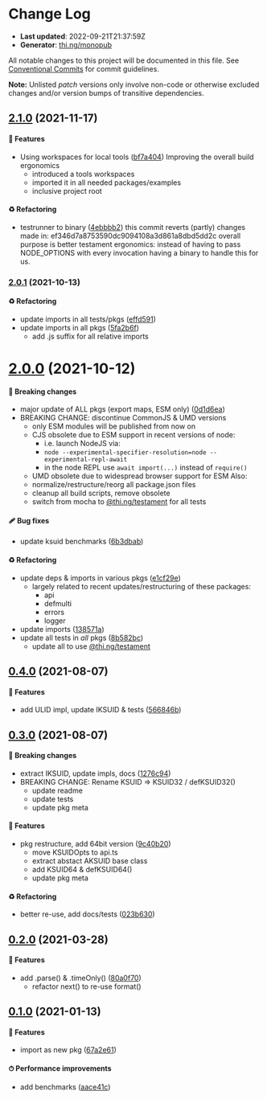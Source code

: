 # Change Log

- **Last updated**: 2022-09-21T21:37:59Z
- **Generator**: [thi.ng/monopub](https://thi.ng/monopub)

All notable changes to this project will be documented in this file.
See [Conventional Commits](https://conventionalcommits.org/) for commit guidelines.

**Note:** Unlisted _patch_ versions only involve non-code or otherwise excluded changes
and/or version bumps of transitive dependencies.

## [2.1.0](https://github.com/thi-ng/umbrella/tree/@thi.ng/ksuid@2.1.0) (2021-11-17)

#### 🚀 Features

- Using workspaces for local tools ([bf7a404](https://github.com/thi-ng/umbrella/commit/bf7a404))
  Improving the overall build ergonomics
  - introduced a tools workspaces
  - imported it in all needed packages/examples
  - inclusive project root

#### ♻️ Refactoring

- testrunner to binary ([4ebbbb2](https://github.com/thi-ng/umbrella/commit/4ebbbb2))
  this commit reverts (partly) changes made in:
  ef346d7a8753590dc9094108a3d861a8dbd5dd2c
  overall purpose is better testament ergonomics:
  instead of having to pass NODE_OPTIONS with every invocation
  having a binary to handle this for us.

### [2.0.1](https://github.com/thi-ng/umbrella/tree/@thi.ng/ksuid@2.0.1) (2021-10-13)

#### ♻️ Refactoring

- update imports in all tests/pkgs ([effd591](https://github.com/thi-ng/umbrella/commit/effd591))
- update imports in all pkgs ([5fa2b6f](https://github.com/thi-ng/umbrella/commit/5fa2b6f))
  - add .js suffix for all relative imports

# [2.0.0](https://github.com/thi-ng/umbrella/tree/@thi.ng/ksuid@2.0.0) (2021-10-12)

#### 🛑 Breaking changes

- major update of ALL pkgs (export maps, ESM only) ([0d1d6ea](https://github.com/thi-ng/umbrella/commit/0d1d6ea))
- BREAKING CHANGE: discontinue CommonJS & UMD versions
  - only ESM modules will be published from now on
  - CJS obsolete due to ESM support in recent versions of node:
    - i.e. launch NodeJS via:
    - `node --experimental-specifier-resolution=node --experimental-repl-await`
    - in the node REPL use `await import(...)` instead of `require()`
  - UMD obsolete due to widespread browser support for ESM
  Also:
  - normalize/restructure/reorg all package.json files
  - cleanup all build scripts, remove obsolete
  - switch from mocha to [@thi.ng/testament](https://github.com/thi-ng/umbrella/tree/main/packages/testament) for all tests

#### 🩹 Bug fixes

- update ksuid benchmarks ([6b3dbab](https://github.com/thi-ng/umbrella/commit/6b3dbab))

#### ♻️ Refactoring

- update deps & imports in various pkgs ([e1cf29e](https://github.com/thi-ng/umbrella/commit/e1cf29e))
  - largely related to recent updates/restructuring of these packages:
    - api
    - defmulti
    - errors
    - logger
- update imports ([138571a](https://github.com/thi-ng/umbrella/commit/138571a))
- update all tests in _all_ pkgs ([8b582bc](https://github.com/thi-ng/umbrella/commit/8b582bc))
  - update all to use [@thi.ng/testament](https://github.com/thi-ng/umbrella/tree/main/packages/testament)

## [0.4.0](https://github.com/thi-ng/umbrella/tree/@thi.ng/ksuid@0.4.0) (2021-08-07)

#### 🚀 Features

- add ULID impl, update IKSUID & tests ([566846b](https://github.com/thi-ng/umbrella/commit/566846b))

## [0.3.0](https://github.com/thi-ng/umbrella/tree/@thi.ng/ksuid@0.3.0) (2021-08-07)

#### 🛑 Breaking changes

- extract IKSUID, update impls, docs ([1276c94](https://github.com/thi-ng/umbrella/commit/1276c94))
- BREAKING CHANGE: Rename KSUID => KSUID32 / defKSUID32()
  - update readme
  - update tests
  - update pkg meta

#### 🚀 Features

- pkg restructure, add 64bit version ([9c40b20](https://github.com/thi-ng/umbrella/commit/9c40b20))
  - move KSUIDOpts to api.ts
  - extract abstact AKSUID base class
  - add KSUID64 & defKSUID64()
  - update pkg meta

#### ♻️ Refactoring

- better re-use, add docs/tests ([023b630](https://github.com/thi-ng/umbrella/commit/023b630))

## [0.2.0](https://github.com/thi-ng/umbrella/tree/@thi.ng/ksuid@0.2.0) (2021-03-28)

#### 🚀 Features

- add .parse() & .timeOnly() ([80a0f70](https://github.com/thi-ng/umbrella/commit/80a0f70))
  - refactor next() to re-use format()

## [0.1.0](https://github.com/thi-ng/umbrella/tree/@thi.ng/ksuid@0.1.0) (2021-01-13)

#### 🚀 Features

- import as new pkg ([67a2e61](https://github.com/thi-ng/umbrella/commit/67a2e61))

#### ⏱ Performance improvements

- add benchmarks ([aace41c](https://github.com/thi-ng/umbrella/commit/aace41c))
